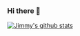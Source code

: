### Hi there 👋

<!--
**JimmyChenSSW/JimmyChenSSW** is a ✨ _special_ ✨ repository because its `README.md` (this file) appears on your GitHub profile.

- 🔭 I’m currently working on ...SSW Accounting
- 🌱 I’m currently learning ...CPA Program
- 💬 Ask me about ...Accounting, Xero and how to apply the latest technology to them
- 📫 How to reach me: ...jimmychen@ssw.com.au    
- ⚡ Fun fact: ...If I am not being an accountant, maybe I will be a gamer!
-->
[![Jimmy's github stats](https://github-readme-stats.vercel.app/api?username=JimmyChenSSW&theme=dark)](https://github.com/jimmychenssw/github-readme-stats)
